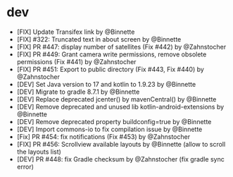 # dev

- [FIX] Update Transifex link by @Binnette
- [FIX] #322: Truncated text in about screen by @Binnette
- [FIX] PR #447: display number of satellites (Fix #442) by @Zahnstocher
- [FIX] PR #449: Grant camera write permissions, remove obsolete permissions (Fix #441) by @Zahnstocher
- [FIX] PR #451: Export to public directory (Fix #443, Fix #440) by @Zahnstocher
- [DEV] Set Java version to 17 and kotlin to 1.9.23 by @Binnette
- [DEV] Migrate to gradle 8.7.1 by @Binnette
- [DEV] Replace deprecated jcenter() by mavenCentral() by @Binnette
- [DEV] Remove deprecated and unused lib kotlin-android-extensions by @Binnette
- [DEV] Remove deprecated property buildconfig=true by @Binnette
- [DEV] Import commons-io to fix compilation issue by @Binnette
- [Fix] PR #454: fix notifications (Fix #453) by @Zahnstocher
- [FIX] PR #456: Scrollview available layouts by @Binnette (allow to scroll the layouts list)
- [DEV] PR #448: fix Gradle checksum by @Zahnstocher (fix gradle sync error)